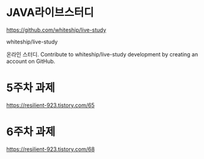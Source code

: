 # JAVA라이브스터디 

https://github.com/whiteship/live-study

whiteship/live-study

온라인 스터디. Contribute to whiteship/live-study development by creating an account on GitHub.

# 5주차 과제
https://resilient-923.tistory.com/65

# 6주차 과제
https://resilient-923.tistory.com/68

